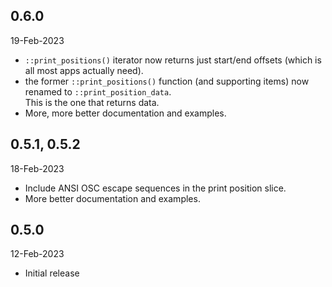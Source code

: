 ## 0.6.0
19-Feb-2023
* `::print_positions()` iterator now returns just start/end offsets (which is all most apps actually need).
* the former `::print_positions()` function (and supporting items) now renamed to `::print_position_data`.  
This is the one that returns data.
* More, more better documentation and examples.
## 0.5.1, 0.5.2
18-Feb-2023
* Include ANSI OSC escape sequences in the print position slice.
* More better documentation and examples.

## 0.5.0
12-Feb-2023
* Initial release